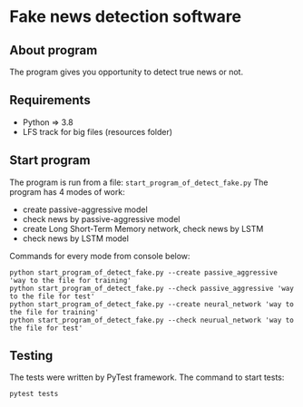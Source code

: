# Fake news detection software
## About program 

The program gives you opportunity to detect true news or not. 

## Requirements
- Python => 3.8
- LFS track for big files (resources folder) 

## Start program

The program is run from a file: `start_program_of_detect_fake.py`
The program has 4 modes of work:    
- create passive-aggressive model   
- check news by passive-aggressive model 
- create Long Short-Term Memory network, check news by LSTM
- check news by LSTM model

Commands for every mode from console below:
```
python start_program_of_detect_fake.py --create passive_aggressive 'way to the file for training' 
python start_program_of_detect_fake.py --check passive_aggressive 'way to the file for test' 
python start_program_of_detect_fake.py --create neural_network 'way to the file for training'
python start_program_of_detect_fake.py --check neurual_network 'way to the file for test' 
```

## Testing

The tests were written by PyTest framework. The command to start tests:
    
`pytest tests`

